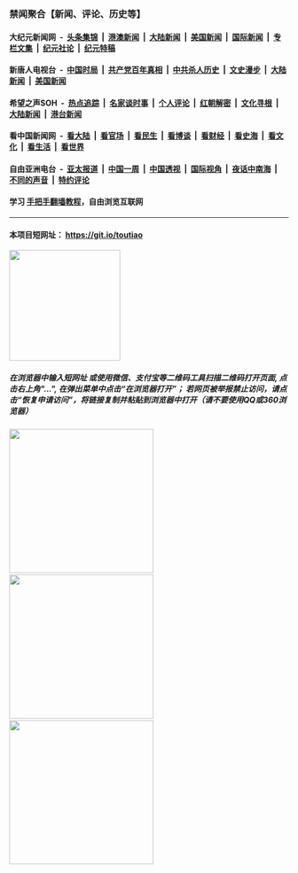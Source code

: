 ### 禁闻聚合【新闻、评论、历史等】

#### 大纪元新闻网 &nbsp;-&nbsp; [头条集锦](indexes/E头条集锦.md?t=02090344) &nbsp;|&nbsp; [港澳新闻](indexes/E港澳新闻.md?t=02090344)  &nbsp;|&nbsp; [大陆新闻](indexes/E大陆新闻.md?t=02090344) &nbsp;|&nbsp; [美国新闻](indexes/E美国新闻.md?t=02090344) &nbsp;|&nbsp; [国际新闻](indexes/E国际新闻.md?t=02090344) &nbsp;|&nbsp; [专栏文集](indexes/E专栏文集.md?t=02090344) &nbsp;|&nbsp; [纪元社论](indexes/E纪元社论.md?t=02090344) &nbsp;|&nbsp; [纪元特稿](indexes/E纪元特稿.md?t=02090344) 

#### 新唐人电视台 &nbsp;-&nbsp; [中国时局](indexes/N中国时局.md?t=02090344) &nbsp;|&nbsp; [共产党百年真相](indexes/N共产党百年真相.md?t=02090344) &nbsp;|&nbsp; [中共杀人历史](indexes/N中共杀人历史.md?t=02090344) &nbsp;|&nbsp; [文史漫步](indexes/N文史漫步.md?t=02090344) &nbsp;|&nbsp; [大陆新闻](indexes/N大陆新闻.md?t=02090344) &nbsp;|&nbsp; [美国新闻](indexes/N美国新闻.md?t=02090344)

#### 希望之声SOH &nbsp;-&nbsp; [热点追踪](indexes/H热点追踪.md?t=02090344) &nbsp;|&nbsp; [名家谈时事](indexes/H名家谈时事.md?t=02090344) &nbsp;|&nbsp; [个人评论](indexes/H个人评论.md?t=02090344)  &nbsp;|&nbsp; [红朝解密](indexes/H红朝解密.md?t=02090344) &nbsp;|&nbsp; [文化寻根](indexes/H文化寻根.md?t=02090344) &nbsp;|&nbsp; [大陆新闻](indexes/H大陆新闻.md?t=02090344) &nbsp;|&nbsp; [港台新闻](indexes/H港台新闻.md?t=02090344)

#### 看中国新闻网 &nbsp;-&nbsp; [看大陆](indexes/S看大陆.md?t=02090344) &nbsp;|&nbsp; [看官场](indexes/S看官场.md?t=02090344) &nbsp;|&nbsp; [看民生](indexes/S看民生.md?t=02090344)  &nbsp;|&nbsp; [看博谈](indexes/S看博谈.md?t=02090344) &nbsp;|&nbsp; [看财经](indexes/S看财经.md?t=02090344) &nbsp;|&nbsp; [看史海](indexes/S看史海.md?t=02090344) &nbsp;|&nbsp; [看文化](indexes/S看文化.md?t=02090344) &nbsp;|&nbsp; [看生活](indexes/S看生活.md?t=02090344) &nbsp;|&nbsp; [看世界](indexes/S看世界.md?t=02090344)

#### 自由亚洲电台 &nbsp;-&nbsp; [亚太报道](indexes/R亚太报道.md?t=02090344) &nbsp;|&nbsp; [中国一周](indexes/R中国一周.md?t=02090344) &nbsp;|&nbsp; [中国透视](indexes/R中国透视.md?t=02090344)  &nbsp;|&nbsp; [国际视角](indexes/R国际视角.md?t=02090344) &nbsp;|&nbsp; [夜话中南海](indexes/R夜话中南海.md?t=02090344) &nbsp;|&nbsp; [不同的声音](indexes/R不同的声音.md?t=02090344) &nbsp;|&nbsp; [特约评论](indexes/R特约评论.md?t=02090344)

#### 学习 [手把手翻墙教程](https://github.com/gfw-breaker/guides/wiki)，自由浏览互联网

----

#### 本项目短网址： https://git.io/toutiao
<img src="https://raw.githubusercontent.com/gfw-breaker/banned-news/master/scripts/img/qr.png" width="200px"/>  

##### 在浏览器中输入短网址 或使用微信、支付宝等二维码工具扫描二维码打开页面, 点击右上角"...", 在弹出菜单中点击“在浏览器打开”； 若网页被举报禁止访问，请点击“恢复申请访问”，将链接复制并粘贴到浏览器中打开（请不要使用QQ或360浏览器）

<img src="https://raw.githubusercontent.com/gfw-breaker/banned-news/master/scripts/img/1.png" width="260px"/> &nbsp; <img src="https://raw.githubusercontent.com/gfw-breaker/banned-news/master/scripts/img/2.png" width="260px"/> &nbsp; <img src="https://raw.githubusercontent.com/gfw-breaker/banned-news/master/scripts/img/3.png" width="260px"/>
